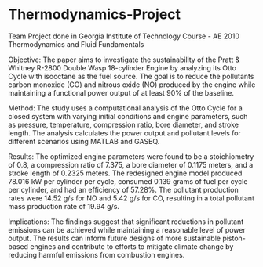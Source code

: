 # Thermodynamics-Project

Team Project done in Georgia Institute of Technology Course - AE 2010 Thermodynamics and Fluid Fundamentals

Objective: The paper aims to investigate the sustainability of the Pratt & Whitney R-2800 Double Wasp 18-cylinder Engine by analyzing its Otto Cycle with isooctane as the fuel source. The goal is to reduce the pollutants carbon monoxide (CO) and nitrous oxide (NO) produced by the engine while maintaining a functional power output of at least 90% of the baseline.

Method: The study uses a computational analysis of the Otto Cycle for a closed system with varying initial conditions and engine parameters, such as pressure, temperature, compression ratio, bore diameter, and stroke length. The analysis calculates the power output and pollutant levels for different scenarios using MATLAB and GASEQ.

Results: The optimized engine parameters were found to be a stoichiometry of 0.8, a compression ratio of 7.375, a bore diameter of 0.1175 meters, and a stroke length of 0.2325 meters. The redesigned engine model produced 78.016 kW per cylinder per cycle, consumed 0.139 grams of fuel per cycle per cylinder, and had an efficiency of 57.28%. The pollutant production rates were 14.52 g/s for NO and 5.42 g/s for CO, resulting in a total pollutant mass production rate of 19.94 g/s.

Implications: The findings suggest that significant reductions in pollutant emissions can be achieved while maintaining a reasonable level of power output. The results can inform future designs of more sustainable piston-based engines and contribute to efforts to mitigate climate change by reducing harmful emissions from combustion engines.

